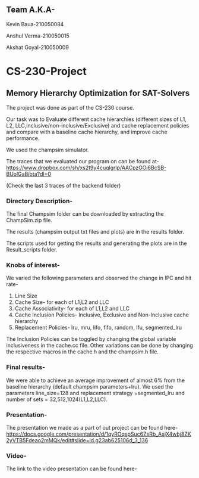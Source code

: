 ## Team A.K.A- 
Kevin Baua-210050084 

Anshul Verma-210050015 

Akshat Goyal-210050009

# CS-230-Project
## Memory Hierarchy Optimization for SAT-Solvers

The project was done as part of the CS-230 course. 

Our task was to Evaluate different cache hierarchies (different sizes of L1, L2, LLC,inclusive/non-inclusive/Exclusive) and cache replacement policies and compare with a baseline cache hierarchy, and improve cache performance.

We used the champsim simulator.

The traces that we evaluated our program on can be found at- https://www.dropbox.com/sh/xs2t9y4cuqlgrlp/AACpzGOj6BcSB-BUolGaBjbta?dl=0

(Check the last 3 traces of the backend folder)

### Directory Description- 

The final Champsim folder can be downloaded by extracting the ChampSim.zip file.

The results (champsim output txt files and plots) are in the results folder.

The scripts used for getting the results and generating the plots are in the Result_scripts folder.

### Knobs of interest- 
We varied the following parameters and observed the change in IPC and hit rate-

1) Line Size
2) Cache Size- for each of L1,L2 and LLC
3) Cache Associativity- for each of L1,L2 and LLC
4) Cache Inclusion Policies- Inclusive, Exclusive and Non-Inclusive cache hierarchy
5) Replacement Policies- lru, mru, lifo, fifo, random, lfu, segmented_lru

The Inclusion Policies can be toggled by changing the global variable inclusiveness in the cache.cc file. Other variations can be done by changing the respective macros in the cache.h and the champsim.h file.

### Final results-

We were able to achieve an average improvement of almost 6% from the baseline hierarchy (default champsim parameters+lru). We used the parameters line_size=128 and replacement strategy =segmented_lru and number of sets = 32,512,1024(L1,L2,LLC).

### Presentation- 

The presentation we made as a part of out project can be found here- https://docs.google.com/presentation/d/1qyROqspSuc6ZsRb_AsjX4wbj8ZK2yVTB5Fdeao2mMQk/edit#slide=id.g23ab625106d_3_136


### Video-

The link to the video presentation can be found here-


